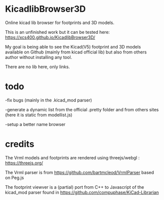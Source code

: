 # KicadlibBrowser3D 
Online kicad lib browser for footprints and 3D models.

This is an unfinished work but it can be tested here: https://xcs400.github.io/KicadlibBrowser3D/

My goal is being able to see the Kicad(V5) footprint and 3D models available on Github (mainly from kicad official lib) but also from others author without installing any tool. 

There are no lib here, only links. 

# todo

  -fix bugs (mainly in the .kicad_mod parser) 

  -generate a dynamic list from the official .pretty folder and from others sites (here it is static from modellist.js)

  -setup a better name browser

 
 
# credits 
The Vrml models and footprints are rendered using threejs/webgl : https://threejs.org/ 

The Vrml parser is from https://github.com/bartmcleod/VrmlParser based on Peg.js

The footprint viewver is a (partial) port from C++ to Javascript of the kicad_mod parser found in  https://github.com/compuphase/KiCad-Librarian

